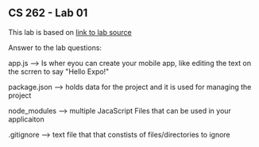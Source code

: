 CS 262 - Lab 01
------------------
This lab is based on [link  to lab source](https://cs.calvin.edu/courses/cs/262/kvlinden/01introduction/lab.html)

Answer to the lab questions:

app.js --> Is wher eyou can create your mobile app, like editing the text on the scrren to say "Hello Expo!"

package.json --> holds data for the project and it is used for managing the project

node_modules --> multiple JacaScript Files that can be used in your applicaiton

.gitignore --> text file that that constists of files/directories to ignore
